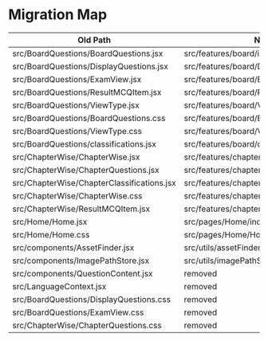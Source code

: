 # Migration Map

| Old Path | New Path |
| --- | --- |
| src/BoardQuestions/BoardQuestions.jsx | src/features/board/index.jsx |
| src/BoardQuestions/DisplayQuestions.jsx | src/features/board/DisplayQuestions.jsx |
| src/BoardQuestions/ExamView.jsx | src/features/board/ExamView.jsx |
| src/BoardQuestions/ResultMCQItem.jsx | src/features/board/ResultMCQItem.jsx |
| src/BoardQuestions/ViewType.jsx | src/features/board/ViewType.jsx |
| src/BoardQuestions/BoardQuestions.css | src/features/board/BoardQuestions.css |
| src/BoardQuestions/ViewType.css | src/features/board/ViewType.css |
| src/BoardQuestions/classifications.jsx | src/features/board/classifications.jsx |
| src/ChapterWise/ChapterWise.jsx | src/features/chapter/index.jsx |
| src/ChapterWise/ChapterQuestions.jsx | src/features/chapter/ChapterQuestions.jsx |
| src/ChapterWise/ChapterClassifications.jsx | src/features/chapter/ChapterClassifications.jsx |
| src/ChapterWise/ChapterWise.css | src/features/chapter/ChapterWise.css |
| src/ChapterWise/ResultMCQItem.jsx | src/features/chapter/ResultMCQItem.jsx |
| src/Home/Home.jsx | src/pages/Home/index.jsx |
| src/Home/Home.css | src/pages/Home/Home.css |
| src/components/AssetFinder.jsx | src/utils/assetFinder.js |
| src/components/ImagePathStore.jsx | src/utils/imagePathStore.js |
| src/components/QuestionContent.jsx | removed |
| src/LanguageContext.jsx | removed |
| src/BoardQuestions/DisplayQuestions.css | removed |
| src/BoardQuestions/ExamView.css | removed |
| src/ChapterWise/ChapterQuestions.css | removed |
